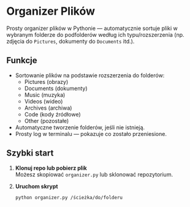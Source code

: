 # Organizer Plików

Prosty organizer plików w Pythonie — automatycznie sortuje pliki w wybranym folderze do podfolderów według ich typu/rozszerzenia (np. zdjęcia do `Pictures`, dokumenty do `Documents` itd.).

## Funkcje

- Sortowanie plików na podstawie rozszerzenia do folderów:
  - Pictures (obrazy)
  - Documents (dokumenty)
  - Music (muzyka)
  - Videos (wideo)
  - Archives (archiwa)
  - Code (kody źródłowe)
  - Other (pozostałe)
- Automatyczne tworzenie folderów, jeśli nie istnieją.
- Prosty log w terminalu — pokazuje co zostało przeniesione.

## Szybki start

1. **Klonuj repo lub pobierz plik**  
   Możesz skopiować `organizer.py` lub sklonować repozytorium.

2. **Uruchom skrypt**
   ```bash
   python organizer.py /ścieżka/do/folderu
